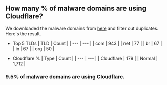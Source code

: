 ## How many % of malware domains are using Cloudflare?


We downloaded the malware domains from [here](https://urlhaus.abuse.ch) and filter out duplicates.
Here's the result.


[//]: # (start replacement)


- Top 5 TLDs
| TLD | Count |
| --- | --- |
| com | 943 |
| net | 77 |
| br | 67 |
| in | 67 |
| org | 50 |


- Cloudflare %
| Type | Count |
| --- | --- |
| Cloudflare | 179 |
| Normal | 1,712 |


### 9.5% of malware domains are using Cloudflare.